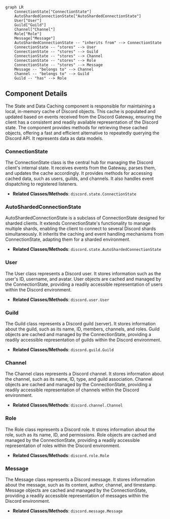 ```mermaid
graph LR
    ConnectionState["ConnectionState"]
    AutoShardedConnectionState["AutoShardedConnectionState"]
    User["User"]
    Guild["Guild"]
    Channel["Channel"]
    Role["Role"]
    Message["Message"]
    AutoShardedConnectionState -- "inherits from" --> ConnectionState
    ConnectionState -- "stores" --> User
    ConnectionState -- "stores" --> Guild
    ConnectionState -- "stores" --> Channel
    ConnectionState -- "stores" --> Role
    ConnectionState -- "stores" --> Message
    Message -- "belongs to" --> Channel
    Channel -- "belongs to" --> Guild
    Guild -- "has" --> Role
```

## Component Details

The State and Data Caching component is responsible for maintaining a local, in-memory cache of Discord objects. This cache is populated and updated based on events received from the Discord Gateway, ensuring the client has a consistent and readily available representation of the Discord state. The component provides methods for retrieving these cached objects, offering a fast and efficient alternative to repeatedly querying the Discord API. It represents data as data models.

### ConnectionState
The ConnectionState class is the central hub for managing the Discord client's internal state. It receives events from the Gateway, parses them, and updates the cache accordingly. It provides methods for accessing cached data, such as users, guilds, and channels. It also handles event dispatching to registered listeners.
- **Related Classes/Methods**: `discord.state.ConnectionState`

### AutoShardedConnectionState
AutoShardedConnectionState is a subclass of ConnectionState designed for sharded clients. It extends ConnectionState's functionality to manage multiple shards, enabling the client to connect to several Discord shards simultaneously. It inherits the caching and event handling mechanisms from ConnectionState, adapting them for a sharded environment.
- **Related Classes/Methods**: `discord.state.AutoShardedConnectionState`

### User
The User class represents a Discord user. It stores information such as the user's ID, username, and avatar. User objects are cached and managed by the ConnectionState, providing a readily accessible representation of users within the Discord environment.
- **Related Classes/Methods**: `discord.user.User`

### Guild
The Guild class represents a Discord guild (server). It stores information about the guild, such as its name, ID, members, channels, and roles. Guild objects are cached and managed by the ConnectionState, providing a readily accessible representation of guilds within the Discord environment.
- **Related Classes/Methods**: `discord.guild.Guild`

### Channel
The Channel class represents a Discord channel. It stores information about the channel, such as its name, ID, type, and guild association. Channel objects are cached and managed by the ConnectionState, providing a readily accessible representation of channels within the Discord environment.
- **Related Classes/Methods**: `discord.channel.Channel`

### Role
The Role class represents a Discord role. It stores information about the role, such as its name, ID, and permissions. Role objects are cached and managed by the ConnectionState, providing a readily accessible representation of roles within the Discord environment.
- **Related Classes/Methods**: `discord.role.Role`

### Message
The Message class represents a Discord message. It stores information about the message, such as its content, author, channel, and timestamp. Message objects are cached and managed by the ConnectionState, providing a readily accessible representation of messages within the Discord environment.
- **Related Classes/Methods**: `discord.message.Message`

